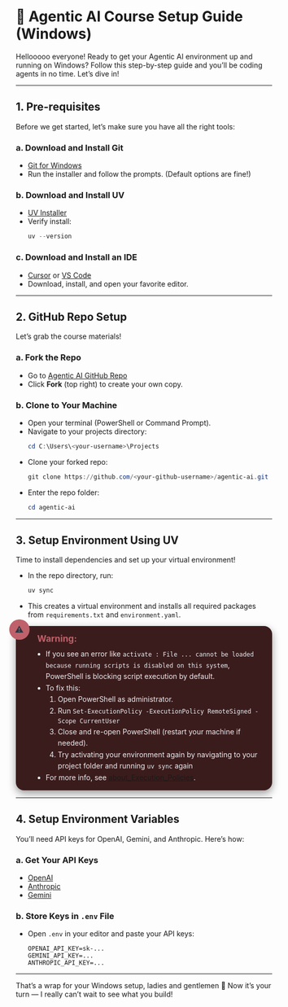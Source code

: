 # 🚀 Agentic AI Course Setup Guide (Windows)

Hellooooo everyone! Ready to get your Agentic AI environment up and running on Windows? Follow this step-by-step guide and you’ll be coding agents in no time. Let’s dive in!

---

## 1. Pre-requisites

Before we get started, let’s make sure you have all the right tools:

### a. Download and Install Git
- [Git for Windows](https://git-scm.com/download/win)
- Run the installer and follow the prompts. (Default options are fine!)

### b. Download and Install UV
- [UV Installer](https://docs.astral.sh/uv/getting-started/installation/)
- Verify install:
  ```powershell
  uv --version
  ```

### c. Download and Install an IDE
- [Cursor](https://www.cursor.com/) or [VS Code](https://code.visualstudio.com/)
- Download, install, and open your favorite editor.

---

## 2. GitHub Repo Setup

Let’s grab the course materials!

### a. Fork the Repo
- Go to [Agentic AI GitHub Repo](https://github.com/SuperDataScience-Community/agentic-ai)
- Click **Fork** (top right) to create your own copy.

### b. Clone to Your Machine
- Open your terminal (PowerShell or Command Prompt).
- Navigate to your projects directory:
  ```powershell
  cd C:\Users\<your-username>\Projects
  ```
- Clone your forked repo:
  ```powershell
  git clone https://github.com/<your-github-username>/agentic-ai.git
  ```
- Enter the repo folder:
  ```powershell
  cd agentic-ai
  ```

---

## 3. Setup Environment Using UV

Time to install dependencies and set up your virtual environment!

- In the repo directory, run:
  ```powershell
  uv sync
  ```
- This creates a virtual environment and installs all required packages from `requirements.txt` and `environment.yaml`.

<div style="border-radius:16px;background:#3b1c1c;margin:1em 0;padding:1em 1em 1em 3em;color:#eceff4;position:relative;box-shadow:0 6px 16px rgba(0,0,0,.4)">
  <b style="color:#bf616a;font-size:1.25em">Warning:</b>
  <ul style="margin:.6em 0 0;padding-left:1.2em;line-height:1.6">
    <li>If you see an error like <code>activate : File ... cannot be loaded because running scripts is disabled on this system</code>, PowerShell is blocking script execution by default.</li>
    <li>To fix this:
      <ol>
        <li>Open PowerShell as administrator.</li>
        <li>Run <code>Set-ExecutionPolicy -ExecutionPolicy RemoteSigned -Scope CurrentUser</code></li>
        <li>Close and re-open PowerShell (restart your machine if needed).</li>
        <li>Try activating your environment again by navigating to your project folder and running <code>uv sync</code> again</li>
      </ol>
    </li>
    <li>For more info, see <a href="https://go.microsoft.com/fwlink/?LinkID=135170">about_Execution_Policies</a>.</li>
  </ul>
  <div style="position:absolute;top:-.8em;left:-.8em;width:2.4em;height:2.4em;border-radius:50%;background:#bf616a;color:#2e3440;display:flex;align-items:center;justify-content:center;font-weight:700;font-size:1.2em">⚠️</div>
</div>

---

## 4. Setup Environment Variables

You’ll need API keys for OpenAI, Gemini, and Anthropic. Here’s how:

### a. Get Your API Keys
- [OpenAI](https://platform.openai.com/api-keys)
- [Anthropic](https://console.anthropic.com/settings/keys)
- [Gemini](https://aistudio.google.com/app/apikey)

### b. Store Keys in `.env` File
- Open `.env` in your editor and paste your API keys:
  ```env
  OPENAI_API_KEY=sk-...
  GEMINI_API_KEY=...
  ANTHROPIC_API_KEY=...
  ```

---

That’s a wrap for your Windows setup, ladies and gentlemen 🎉 Now it’s your turn — I really can’t wait to see what you build!
